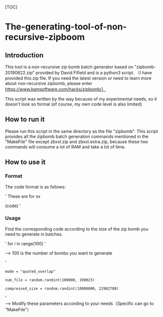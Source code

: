 [TOC]
# The-generating-tool-of-non-recursive-zipboom
## Introduction
This tool is a non-recursive zip bomb batch generator based on "zipbomb-20190822.zip" provided by David Fifield and is a python3 script. （I have provided this zip file. If you need the latest version or need to learn more about non-recursive zipbomb, please enter https://www.bamsoftware.com/hacks/zipbomb/）

This script was written by the way because of my experimental needs, so it doesn't look so formal (of course, my own code level is also limited)

## How to run it
Please run this script in the same directory as the file "zipbomb". This script provides all the zipbomb batch generation commands mentioned in the "MakeFile" file except zbxxl.zip and zbxxl.extra.zip, because these two commands will consume a lot of RAM and take a lot of time.

## How to use it
### Format
The code format is as follows:

'
These are for xx


(code)
'
### Usage

Find the corresponding code according to the size of the zip bomb you need to generate in batches.


' for i in range(100) ' 

--> 100 is the number of bombs you want to generate  

'

    mode = "quoted_overlap"
    
    num_file = random.randint(100000, 190023)
    
    compressed_size = random.randint(10000000, 22982788)
'  
--> Modify these parameters according to your needs（Specific can go to "MakeFile"）

